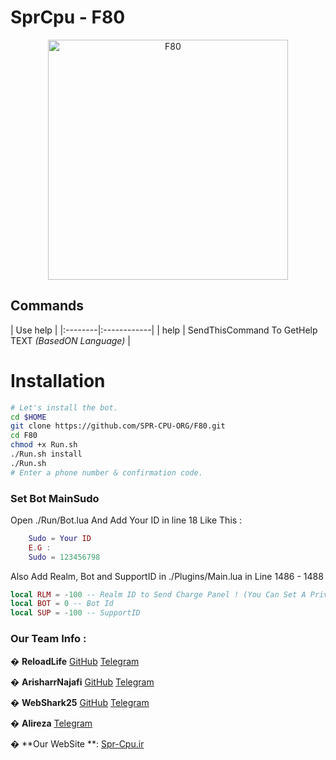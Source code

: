 # SprCpu - F80 
<p align="center"><img src="" width="384" alt="F80" title="F80">

## Commands

| Use help |
|:--------|:------------|
| help | SendThisCommand To GetHelp TEXT *(BasedON Language)* |

# Installation

```sh
# Let's install the bot.
cd $HOME
git clone https://github.com/SPR-CPU-ORG/F80.git
cd F80
chmod +x Run.sh
./Run.sh install
./Run.sh 
# Enter a phone number & confirmation code.
```


### Set Bot **MainSudo**

Open ./Run/Bot.lua And Add Your ID in line 18 Like This :
```lua
    Sudo = Your ID
    E.G :
    Sudo = 123456798
```
Also Add Realm, Bot and SupportID in ./Plugins/Main.lua in Line 1486 - 1488
```lua
local RLM = -100 -- Realm ID to Send Charge Panel ! (You Can Set A Privet)
local BOT = 0 -- Bot Id
local SUP = -100 -- SupportID
```


### Our Team Info : 

  � **ReloadLife** [GitHub](github.com/Reload-Life) [Telegram](https://T.me/Reload_Life) 
  
  � **ArisharrNajafi** [GitHub](github.com/Arisharr) [Telegram](https://T.me/Arisharr) 
  
  � **WebShark25** [GitHub](github.com/WebShark025) [Telegram](https://T.me/WebShark25) 
  
  � **Alireza** [Telegram](https://T.me/DonRabbit)
  
  � **Our WebSite **: [Spr-Cpu.ir](http://Spr-Cpu.ir)
  
